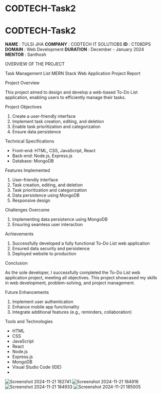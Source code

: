 # CODTECH-Task2
# CODTECH-Task2 

**NAME**     : TULSI JHA
**COMPANY**  : CODTECH IT SOLUTIOBS
**ID**       : CT08DPS
**DOMAIN**   : Web Development 
**DURATION** : December - January 2024
**MENTOR**   : Santhosh

OVERVIEW OF THE PROJECT  

Task Management List MERN Stack Web Application Project Report

Project Overview

This project aimed to design and develop a web-based To-Do List application, enabling users to efficiently manage their tasks.

Project Objectives

1. Create a user-friendly interface
2. Implement task creation, editing, and deletion
3. Enable task prioritization and categorization
4. Ensure data persistence

Technical Specifications

- Front-end: HTML, CSS, JavaScript, React
- Back-end: Node.js, Express.js
- Database: MongoDB

Features Implemented

1. User-friendly interface
2. Task creation, editing, and deletion
3. Task prioritization and categorization
4. Data persistence using MongoDB
5. Responsive design

Challenges Overcome

1. Implementing data persistence using MongoDB
2. Ensuring seamless user interaction

Achievements

1. Successfully developed a fully functional To-Do List web application
2. Ensured data security and persistence
3. Deployed website to production

Conclusion

As the sole developer, I successfully completed the To-Do List web application project, meeting all objectives. This project showcased my skills in web development, problem-solving, and project management.

Future Enhancements

1. Implement user authentication
2. Enhance mobile app functionality
3. Integrate additional features (e.g., reminders, collaboration)

Tools and Technologies

- HTML
- CSS
- JavaScript
- React
- Node.js
- Express.js
- MongoDB
- Visual Studio Code (IDE)
- 
![Screenshot 2024-11-21 182741](https://github.com/user-attachments/assets/0c3f5187-dfd8-42e6-b946-842c169f1b5d)
![Screenshot 2024-11-21 184918](https://github.com/user-attachments/assets/5710d34e-c4fd-45f2-a6ec-583623b482fc)
![Screenshot 2024-11-21 184933](https://github.com/user-attachments/assets/0ba03133-19ea-4953-a44e-cf12c97c8b7e)
![Screenshot 2024-11-21 185005](https://github.com/user-attachments/assets/a687fcb6-6dee-46a9-9cfa-cc4fb4c78e50)


